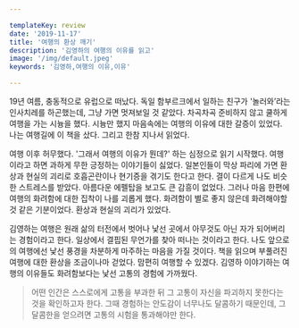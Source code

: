```yaml
---

templateKey: review
date: '2019-11-17'
title: '여행의 환상 깨기'
description: '김영하의 여행의 이유를 읽고'
image: '/img/default.jpeg'
keywords: '김영하,여행의 이유,이유'

---
```


19년 여름, 충동적으로 유럽으로 떠났다. 독일 함부르크에서 일하는 친구가 '놀러와’라는 인사치레를 하곤했는데, 그냥 가면 멋져보일 것 같았다. 차곡차곡 준비하지 않고 쿨하게 여행을 가는 시늉을 했다. 시늉만 했지 마음속에는 여행의 이유에 대한 갈증이 있었다. 나는 여행길에 이 책을 샀다. 그리고 한참 지나서 읽었다.

여행 이후 허무했다. '그래서 여행의 이유가 뭔데?' 하는 심정으로 읽기 시작했다. 여행이라고 하면 과하게 무한 긍정하는 이야기들이 싫었다. 일본인들이 막상 파리에 가면 환상과 현실의 괴리로 호흡곤란이나 현기증을 겪기도 한다고 한다. 결이 다르게 나도 비슷한 스트레스를 받았다. 아름다운 에펠탑을 보고도 큰 감흥이 없었다. 그러나 마음 한편에 여행의 화려함에 대한 집착이 나를 괴롭게 했다. 화려함이 별로 좋지 않은데 화려해야할 것 같은 기분이었다. 환상과 현실의 괴리가 있었다.

김영하는 여행은 원래 삶의 터전에서 벗어나 낯선 곳에서 아무것도 아닌 자가 되어버리는 경험이라고 한다. 일상에서 결핍된 무언가를 찾아 떠나는 것이라고 한다. 나도 앞으로의 여행에선 낯선 풍경을 차분하게 마주하는 마음을 가질 것이다. 책을 읽으며 부풀려진 여행에 대한 환상을 조금이나마 걷었다. 맘편히 여행할 수 있겠다. 김영하 이야기하는 여행의 이유들도 화려함보다는 낯선 고통의 경험에 가까웠다.

> 어떤 인간은 스스로에게 고통을 부과한 뒤 그 고통이 자신을 파괴하지 못한다는 것을 확인하고자 한다. 그때 경험하는 안도감이 너무나도 달콤하기 때문인데, 그 달콤한을 얻으려면 고통의 시험을 통과해야만 한다.
